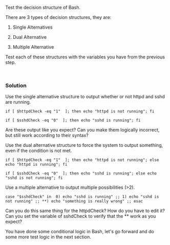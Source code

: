 Test the decision structure of Bash.

There are 3 types of decision structures, they are:

1. Single Alternatives

2. Dual Alternative

3. Multiple Alternative

Test each of these structures with the variables you have from the previous step.


<br>

### Solution


Use the single alternative structure to output whether or not httpd and sshd are running.

```plain
if [ $httpdCheck -eq "1"  ]; then echo "httpd is not running"; fi
```

```plain
if [ $sshdCheck -eq "0"  ]; then echo "sshd is running"; fi
```

Are these output like you expect? Can you make them logically incorrect, but still work according to their syntax?

Use the dual alternative structure to force the system to output something, even if the condition is not met.

```plain
if [ $httpdCheck -eq "1"  ]; then echo "httpd is not running"; else echo "httpd is running"; fi
```

```plain
if [ $sshdCheck -eq "0"  ]; then echo "sshd is running"; else echo "sshd is not running"; fi
```

Use a multiple alternative to output multiple possibilities (>2).

```plain
case "$sshdCheck" in  0) echo "sshd is running" ;; 1) echo "sshd is not running" ;; **) echo "something is really wrong" ;; esac
```

Can you do this same thing for the httpdCheck? How do you have to edit it? Can you set the variable of sshdCheck to verify that the ** work as you expect?

You have done some conditional logic in Bash, let's go forward and do some more test logic in the next section.

